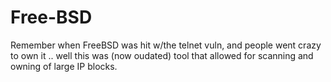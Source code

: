 Free-BSD
========

Remember when FreeBSD was hit w/the telnet vuln, and people went crazy to own it .. well this was (now oudated) tool that allowed for scanning and owning of large IP blocks. 